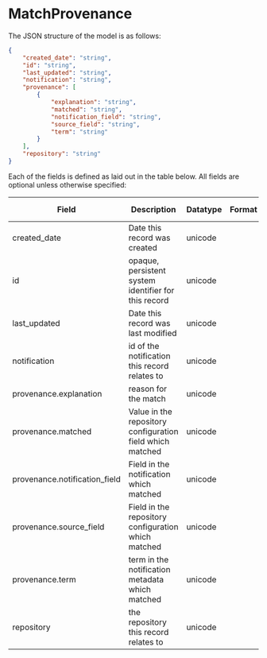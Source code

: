 # MatchProvenance

The JSON structure of the model is as follows:

```json
{
    "created_date": "string", 
    "id": "string", 
    "last_updated": "string", 
    "notification": "string", 
    "provenance": [
        {
            "explanation": "string", 
            "matched": "string", 
            "notification_field": "string", 
            "source_field": "string", 
            "term": "string"
        }
    ], 
    "repository": "string"
}
```

Each of the fields is defined as laid out in the table below.  All fields are optional unless otherwise specified:

| Field | Description | Datatype | Format | Allowed Values |
| ----- | ----------- | -------- | ------ | -------------- |
| created_date | Date this record was created | unicode |  |  |
| id | opaque, persistent system identifier for this record | unicode |  |  |
| last_updated | Date this record was last modified | unicode |  |  |
| notification | id of the notification this record relates to | unicode |  |  |
| provenance.explanation | reason for the match | unicode |  |  |
| provenance.matched | Value in the repository configuration field which matched | unicode |  |  |
| provenance.notification_field | Field in the notification which matched | unicode |  |  |
| provenance.source_field | Field in the repository configuration which matched | unicode |  |  |
| provenance.term | term in the notification metadata which matched | unicode |  |  |
| repository | the repository this record relates to | unicode |  |  |
